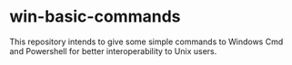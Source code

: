 # win-basic-commands
This repository intends to give some simple commands to Windows Cmd and Powershell for better interoperability to Unix users.
